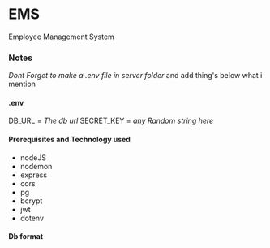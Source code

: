 # EMS
Employee Management System

### Notes
*Dont Forget to make a .env file in server folder*
and add thing's below what i mention
#### .env
 DB_URL = *The db url* 
 SECRET_KEY = *any Random string here*

#### Prerequisites and Technology used
- nodeJS
- nodemon
- express
- cors
- pg
- bcrypt
- jwt
- dotenv

#### Db format

